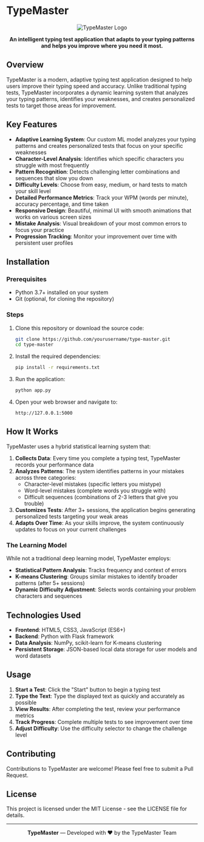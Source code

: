 # TypeMaster

<div align="center">

![TypeMaster Logo](static/images/logo.png)

**An intelligent typing test application that adapts to your typing patterns and helps you improve where you need it most.**

</div>

## Overview

TypeMaster is a modern, adaptive typing test application designed to help users improve their typing speed and accuracy. Unlike traditional typing tests, TypeMaster incorporates a dynamic learning system that analyzes your typing patterns, identifies your weaknesses, and creates personalized tests to target those areas for improvement.

## Key Features

- **Adaptive Learning System**: Our custom ML model analyzes your typing patterns and creates personalized tests that focus on your specific weaknesses
- **Character-Level Analysis**: Identifies which specific characters you struggle with most frequently
- **Pattern Recognition**: Detects challenging letter combinations and sequences that slow you down
- **Difficulty Levels**: Choose from easy, medium, or hard tests to match your skill level
- **Detailed Performance Metrics**: Track your WPM (words per minute), accuracy percentage, and time taken
- **Responsive Design**: Beautiful, minimal UI with smooth animations that works on various screen sizes
- **Mistake Analysis**: Visual breakdown of your most common errors to focus your practice
- **Progression Tracking**: Monitor your improvement over time with persistent user profiles

## Installation

### Prerequisites
- Python 3.7+ installed on your system
- Git (optional, for cloning the repository)

### Steps

1. Clone this repository or download the source code:
   ```bash
   git clone https://github.com/yourusername/type-master.git
   cd type-master
   ```

2. Install the required dependencies:
   ```bash
   pip install -r requirements.txt
   ```

3. Run the application:
   ```bash
   python app.py
   ```

4. Open your web browser and navigate to:
   ```
   http://127.0.0.1:5000
   ```

## How It Works

TypeMaster uses a hybrid statistical learning system that:

1. **Collects Data**: Every time you complete a typing test, TypeMaster records your performance data
2. **Analyzes Patterns**: The system identifies patterns in your mistakes across three categories:
   - Character-level mistakes (specific letters you mistype)
   - Word-level mistakes (complete words you struggle with)
   - Difficult sequences (combinations of 2-3 letters that give you trouble)
3. **Customizes Tests**: After 3+ sessions, the application begins generating personalized tests targeting your weak areas
4. **Adapts Over Time**: As your skills improve, the system continuously updates to focus on your current challenges

### The Learning Model

While not a traditional deep learning model, TypeMaster employs:

- **Statistical Pattern Analysis**: Tracks frequency and context of errors
- **K-means Clustering**: Groups similar mistakes to identify broader patterns (after 5+ sessions)
- **Dynamic Difficulty Adjustment**: Selects words containing your problem characters and sequences

## Technologies Used

- **Frontend**: HTML5, CSS3, JavaScript (ES6+)
- **Backend**: Python with Flask framework
- **Data Analysis**: NumPy, scikit-learn for K-means clustering
- **Persistent Storage**: JSON-based local data storage for user models and word datasets

## Usage

1. **Start a Test**: Click the "Start" button to begin a typing test
2. **Type the Text**: Type the displayed text as quickly and accurately as possible
3. **View Results**: After completing the test, review your performance metrics
4. **Track Progress**: Complete multiple tests to see improvement over time
5. **Adjust Difficulty**: Use the difficulty selector to change the challenge level

## Contributing

Contributions to TypeMaster are welcome! Please feel free to submit a Pull Request.

## License

This project is licensed under the MIT License - see the LICENSE file for details.

---

<div align="center">

**TypeMaster** — Developed with ❤️ by the TypeMaster Team

</div>
